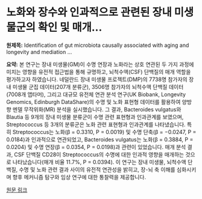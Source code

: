 # 노화와 장수와 인과적으로 관련된 장내 미생물군의 확인 및 매개...

**원제목:** Identification of gut microbiota causally associated with aging and longevity and mediation ...

**요약:** 본 연구는 장내 미생물(GM)이 수명 연장과 노화라는 상호 연관된 두 가지 과정에 미치는 영향을 유전적 접근법을 통해 규명하고, 뇌척수액(CSF) 단백질의 매개 역할을 평가하고자 하였습니다. 네덜란드 장내 미생물 프로젝트(DMP)의 7738명 참가자의 장내 미생물 군집 데이터(207개 분류군), 3506명 참가자의 뇌척수액 단백질 데이터(7008개 앱타머), 그리고 대규모 유전체 연관 분석 연구(UK Biobank, Longevity Genomics, Edinburgh DataShare)의 수명 및 노화 표현형 데이터를 활용하여 양방향 멘델 무작위화(MR) 분석을 실시했습니다.  그 결과, Bacteroides vulgatus와 Blautia 등 9개의 장내 미생물 분류군이 수명 관련 표현형과 인과관계를 보였으며, Streptococcus 등 3개의 분류군은 노화 관련 표현형과 인과관계를 나타냈습니다. 특히 Streptococcus는 노화(β = 0.3310, P = 0.0019) 및 수명 단축(β = −0.0247, P = 0.0184)과 인과적으로 연관되었고, Bacteroides vulgatus는 노화(β = 0.3884, P = 0.0204) 및 수명 연장(β = 0.0354, P = 0.0198)과 관련이 있었습니다. 매개 분석 결과, CSF 단백질 CD28이 Streptococcus의 수명에 대한 인과적 영향을 매개하는 것으로 나타났습니다(매개 비율 11.7%, P = 0.0394). 이 연구는 장내 미생물, 뇌척수액 단백질, 수명 및 노화 관련 결과 사이의 유전적 연관성을 밝히고, 장-뇌 축 이해를 심화시키며 향후 메커니즘 탐구와 임상 연구에 대한 통찰력을 제공합니다.

[원문 링크](https://link.springer.com/article/10.1007/s11357-025-01794-4)
